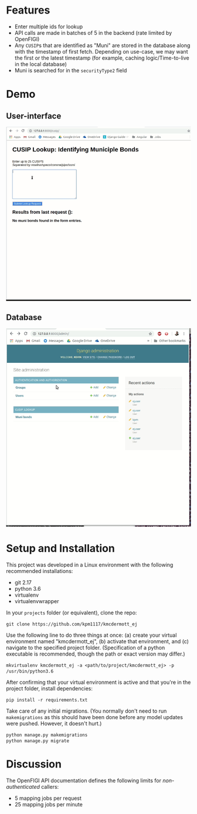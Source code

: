 # Features

* Enter multiple ids for lookup
* API calls are made in batches of 5 in the backend (rate limited by OpenFIGI)
* Any `CUSIP`s that are identified as "Muni" are stored in the database along with the timestamp 
  of first fetch. Depending on use-case, we may want the first or the latest timestamp (for example,
  caching logic/Time-to-live in the local database)
* Muni is searched for in the `securityType2` field

# Demo

## User-interface

![](kmcdermott_ej_demo_ux.gif)

## Database

![](kmcdermott_ej_demo_database.gif)


# Setup and Installation

This project was developed in a Linux environment with the following
recommended installations:

* git 2.17
* python 3.6
* virtualenv
* virtualenvwrapper

In your `projects` folder (or equivalent), clone the repo:  

```
git clone https://github.com/kpm1117/kmcdermott_ej
```

Use the following line to do three things at once: (a) create your virtual
environment named "kmcdermott_ej", (b) activate that environment, and (c) navigate
to the specified project folder. (Specification of a python executable is
recommended, though the path or exact version may differ.)

```
mkvirtualenv kmcdermott_ej -a <path/to/project/kmcdermott_ej> -p /usr/bin/python3.6
```

After confirming that your virtual environment is active and that you're in
the project folder, install dependencies:

```
pip install -r requirements.txt
```

Take care of any initial migrations. (You normally don't need to run
`makemigrations` as this should have been done before any model updates
were pushed. However, it doesn't hurt.)

```
python manage.py makemigrations
python manage.py migrate
```

# Discussion

The OpenFIGI API documentation defines the following limits for
*non-authenticated* callers:

* 5 mapping jobs per request
* 25 mapping jobs per minute


